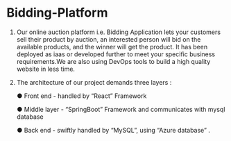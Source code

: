 # Bidding-Platform
1.  Our online auction platform i.e. Bidding Application lets your customers sell their product by auction, an interested person will bid on the available products,
    and the winner will get the product. It has been deployed as iaas or developed further to meet your specific business requirements.We are also using DevOps         tools to build a high quality website in less time.
2.  The architecture of our project demands three layers :
      
      ● Front end - handled by “React” Framework
      
      ● Middle layer - “SpringBoot” Framework and communicates with mysql database
      
      ● Back end - swiftly handled by “MySQL”, using “Azure database” .
